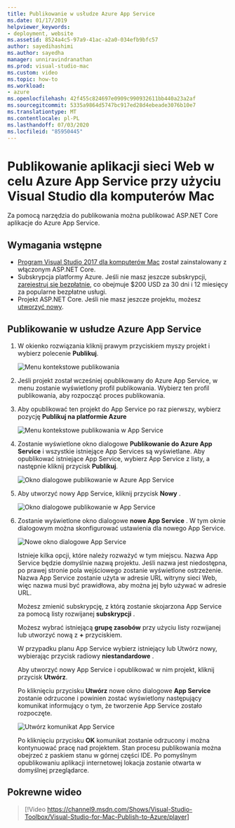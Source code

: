 ```yaml
---
title: Publikowanie w usłudze Azure App Service
ms.date: 01/17/2019
helpviewer_keywords:
- deployment, website
ms.assetid: 8524a4c5-97a9-41ac-a2a0-034efb9bfc57
author: sayedihashimi
ms.author: sayedha
manager: unniravindranathan
ms.prod: visual-studio-mac
ms.custom: video
ms.topic: how-to
ms.workload:
- azure
ms.openlocfilehash: 42f455c824697e0909c990932611bb440a23a2af
ms.sourcegitcommit: 5335a9864d5747bc917ed28d4ebeade3076b10e7
ms.translationtype: MT
ms.contentlocale: pl-PL
ms.lasthandoff: 07/03/2020
ms.locfileid: "85950445"
---
```

# <a name="publish-a-web-app-to-azure-app-service-using-visual-studio-for-mac"></a>Publikowanie aplikacji sieci Web w celu Azure App Service przy użyciu Visual Studio dla komputerów Mac

Za pomocą narzędzia do publikowania można publikować ASP.NET Core aplikacje do Azure App Service.

## <a name="prerequisites"></a>Wymagania wstępne

- [Program Visual Studio 2017 dla komputerów Mac](https://visualstudio.microsoft.com/downloads/?utm_medium=microsoft&utm_source=docs.microsoft.com&utm_campaign=inline+link&utm_content=download+vs4mac2017) został zainstalowany z włączonym ASP.NET Core.
- Subskrypcja platformy Azure. Jeśli nie masz jeszcze subskrypcji, [zarejestruj się bezpłatnie](https://azure.microsoft.com/free/dotnet/), co obejmuje $200 USD za 30 dni i 12 miesięcy za popularne bezpłatne usługi.
- Projekt ASP.NET Core. Jeśli nie masz jeszcze projektu, możesz [utworzyć nowy](/visualstudio/mac/create-new-projects?view=vsmac-2017).

## <a name="publish-to-azure-app-service"></a>Publikowanie w usłudze Azure App Service

 1. W okienko rozwiązania kliknij prawym przyciskiem myszy projekt i wybierz polecenie **Publikuj**.

    ![Menu kontekstowe publikowania](media/publish-context-menu.png)

 2. Jeśli projekt został wcześniej opublikowany do Azure App Service, w menu zostanie wyświetlony profil publikowania. Wybierz ten profil publikowania, aby rozpocząć proces publikowania.

 3. Aby opublikować ten projekt do App Service po raz pierwszy, wybierz pozycję **Publikuj na platformie Azure**

    ![Menu kontekstowe publikowania w App Service](media/publish-to-azure-context-menu.png)

 4. Zostanie wyświetlone okno dialogowe **Publikowanie do Azure App Service** i wszystkie istniejące App Services są wyświetlane. Aby opublikować istniejące App Service, wybierz App Service z listy, a następnie kliknij przycisk **Publikuj**.

    ![Okno dialogowe publikowanie w Azure App Service](media/publish-to-app-service-dialog.png)

 5. Aby utworzyć nowy App Service, kliknij przycisk **Nowy** .

    ![Okno dialogowe publikowanie w App Service](media/publish-to-app-service-dialog-new-selected.png)

 6. Zostanie wyświetlone okno dialogowe **nowe App Service** . W tym oknie dialogowym można skonfigurować ustawienia dla nowego App Service.

    ![Nowe okno dialogowe App Service](media/publish-new-app-service.png)

    Istnieje kilka opcji, które należy rozważyć w tym miejscu. Nazwa App Service będzie domyślnie nazwą projektu. Jeśli nazwa jest niedostępna, po prawej stronie pola wejściowego zostanie wyświetlone ostrzeżenie. Nazwa App Service zostanie użyta w adresie URL witryny sieci Web, więc nazwa musi być prawidłowa, aby można jej było używać w adresie URL.

    Możesz zmienić subskrypcję, z którą zostanie skojarzona App Service za pomocą listy rozwijanej **subskrypcji** .

    Możesz wybrać istniejącą **grupę zasobów** przy użyciu listy rozwijanej lub utworzyć nową z **+** przyciskiem.

    W przypadku planu App Service wybierz istniejący lub Utwórz nowy, wybierając przycisk radiowy **niestandardowe** .

    Aby utworzyć nowy App Service i opublikować w nim projekt, kliknij przycisk **Utwórz**.

    Po kliknięciu przycisku **Utwórz** nowe okno dialogowe **App Service** zostanie odrzucone i powinien zostać wyświetlony następujący komunikat informujący o tym, że tworzenie App Service zostało rozpoczęte.

      ![Utwórz komunikat App Service](media/publish-create-app-service-message.png)

    Po kliknięciu przycisku **OK** komunikat zostanie odrzucony i można kontynuować pracę nad projektem. Stan procesu publikowania można obejrzeć z paskiem stanu w górnej części IDE. Po pomyślnym opublikowaniu aplikacji internetowej lokacja zostanie otwarta w domyślnej przeglądarce.

## <a name="related-video"></a>Pokrewne wideo

> [!Video https://channel9.msdn.com/Shows/Visual-Studio-Toolbox/Visual-Studio-for-Mac-Publish-to-Azure/player]

